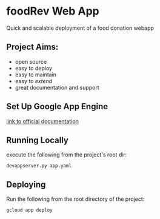 # foodRev Web App

Quick and scalable deployment of a food donation webapp

## Project Aims:

 - open source
 - easy to deploy
 - easy to maintain
 - easy to _extend_
 - great documentation and support

## Set Up Google App Engine

[link to official documentation](https://cloud.google.com/appengine/docs/standard/python/getting-started/python-standard-env)

## Running Locally

execute the following from the project's root dir:

`devappserver.py app.yaml`


## Deploying

Run the following from the root directory of the project:

`gcloud app deploy`

